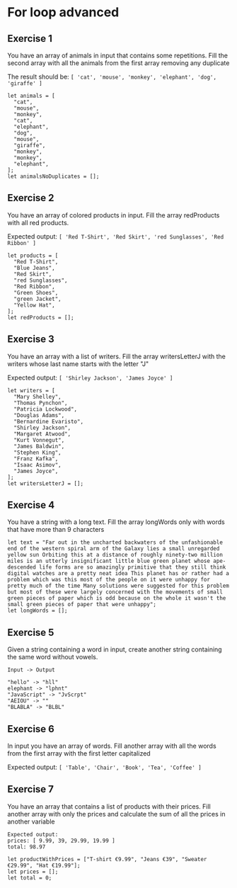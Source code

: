 # For loop advanced

## Exercise 1
You have an array of animals in input that contains some repetitions.
Fill the second array with all the animals from the first array removing any duplicate

The result should be: `[ 'cat', 'mouse', 'monkey', 'elephant', 'dog', 'giraffe' ]`
 
 
```
let animals = [
  "cat",
  "mouse",
  "monkey",
  "cat",
  "elephant",
  "dog",
  "mouse",
  "giraffe",
  "monkey",
  "monkey",
  "elephant",
];
let animalsNoDuplicates = [];
```


## Exercise 2
You have an array of colored products in input.
Fill the array redProducts with all red products.

Expected output: `[ 'Red T-Shirt', 'Red Skirt', 'red Sunglasses', 'Red Ribbon' ]`
 

```
let products = [
  "Red T-Shirt",
  "Blue Jeans",
  "Red Skirt",
  "red Sunglasses",
  "Red Ribbon",
  "Green Shoes",
  "green Jacket",
  "Yellow Hat",
];
let redProducts = [];
```

## Exercise 3
You have an array with a list of writers.
Fill the array writersLetterJ with the writers whose last name starts with the letter "J"

Expected output: `[ 'Shirley Jackson', 'James Joyce' ]`
 
```
let writers = [
  "Mary Shelley",
  "Thomas Pynchon",
  "Patricia Lockwood",
  "Douglas Adams",
  "Bernardine Evaristo",
  "Shirley Jackson",
  "Margaret Atwood",
  "Kurt Vonnegut",
  "James Baldwin",
  "Stephen King",
  "Franz Kafka",
  "Isaac Asimov",
  "James Joyce",
];
let writersLetterJ = [];
```

## Exercise 4
You have a string with a long text.
Fill the array longWords only with words that have more than 9 characters
 

```
let text = "Far out in the uncharted backwaters of the unfashionable end of the western spiral arm of the Galaxy lies a small unregarded yellow sun Orbiting this at a distance of roughly ninety-two million miles is an utterly insignificant little blue green planet whose ape-descended life forms are so amazingly primitive that they still think digital watches are a pretty neat idea This planet has or rather had a problem which was this most of the people on it were unhappy for pretty much of the time Many solutions were suggested for this problem but most of these were largely concerned with the movements of small green pieces of paper which is odd because on the whole it wasn't the small green pieces of paper that were unhappy";
let longWords = [];
```




## Exercise 5
Given a string containing a word in input, create another string containing the same word without vowels.

```
Input -> Output

"hello" -> "hll"
elephant -> "lphnt"
"JavaScript" -> "JvScrpt"
"AEIOU" -> ""
"BLABLA" -> "BLBL"
```
 

## Exercise 6
In input you have an array of words.
Fill another array with all the words from the first array with the first letter capitalized

Expected output: `[ 'Table', 'Chair', 'Book', 'Tea', 'Coffee' ]`
 


## Exercise 7
You have an array that contains a list of products with their prices.
Fill another array with only the prices and calculate the sum of all the prices in another variable

```
Expected output:
prices: [ 9.99, 39, 29.99, 19.99 ]
total: 98.97
```
 

```
let productWithPrices = ["T-shirt €9.99", "Jeans €39", "Sweater €29.99", "Hat €19.99"];
let prices = [];
let total = 0;
```
